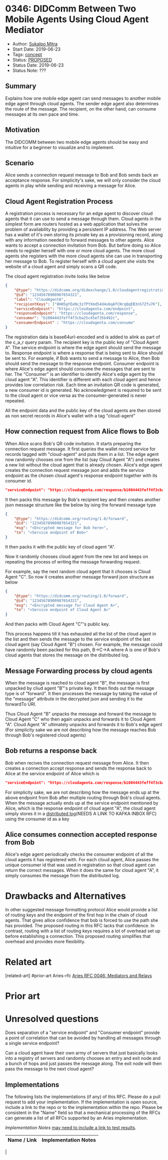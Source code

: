 # 0346: DIDComm Between Two Mobile Agents Using Cloud Agent Mediator
- Author: [Sukalpo Mitra](sukalpomitra@gmail.com)
- Start Date: 2019-06-23
- Tags: [concept](/tags.md#concept)
- Status: [PROPOSED](/README.md#proposed)
- Status Date: 2019-06-23
- Status Note: ???

## Summary

Explains how one mobile edge agent can send messages to another mobile edge agent through cloud agents. The sender edge agent also determines the route of the message. The recipient, on the other hand, can consume messages at its own pace and time.

## Motivation
[motivation]: #motivation

The DIDCOMM between two mobile edge agents should be easy and intuitive for a beginner to visualize and to implement.

## Scenario

Alice sends a connection request message to Bob and Bob sends back an acceptance response. For simplicity's sake, we will only consider the cloud agents in play while sending and receiving a message for Alice.

## Cloud Agent Registration Process

A registration process is necessary for an edge agent to discover cloud agents that it can use to send a message through them. Cloud agents in the simplest form are routers hosted as a web application that solves the problem of availability by providing a persistent IP address. The Web server has a wallet of it's own storing its private key as a provisioning record, along with any information needed to forward messages to other agents. Alice wants to accept a connection invitation from Bob. But before doing so Alice needs to register herself with one or more cloud agents. The more cloud agents she registers with the more cloud agents she can use in transporting her message to Bob. To register herself with a cloud agent she visits the website of a cloud agent and simply scans a QR code.

The cloud agent registration invite looks like below

```JSON
{​
    "@type": "https://didcomm.org/didexchange/1.0/cloudagentregistrationinvitation",​
    "@id": "12345678900987654321",​
    "label": "CloudAgentA",​
    "recipientKeys": ["8HH5gYEeNc3z7PYXmd54d4x6qAfCNrqQqEB3nS7Zfu7K"],​
    "serviceEndpoint": "https://cloudagenta.com/endpoint",
    "responseEndpoint": "https://cloudagenta.com/response", 
    "consumer": "b1004443feff4f3cba25c45ef35b492c",
    "consumerEndpoint" : "https://cloudagenta.com/consume"​
}​
```

The registration data is base64url-encoded and is added to alink as part of the c_a_r query param. The recipient key is the public key of "Cloud Agent A". The service endpoint is where the edge agent should send the message to. Response endpoint is where a response that is being sent to Alice should be sent to. For example, if Bob wants to send a message to Alice, then Bob should send the message to the response endpoint. Consumer endpoint is where Alice's edge agent should consume the messages that are sent to her. The "Consumer" is an identifier to identify Alice's edge agent by the cloud agent "A". This identifier is different with each cloud agent and hence provides low correlation risk. Each time an invitation QR code is generated, a new consumer id is generated. No acknowledgment is required to be sent to the cloud agent or vice versa as the consumer-generated is never repeated.

All the endpoint data and the public key of the cloud agents are then stored as non secret records in Alice's wallet with a tag "cloud-agent"

## How connection request from Alice flows to Bob

When Alice scans Bob's QR code invitation. It starts preparing the connection request message. It first queries the wallet record service for records tagged with "cloud-agent" and puts them in a list. The edge agent now randomly chooses one from the list (say Cloud Agent "A") and creates a new list without the cloud agent that is already chosen. Alice's edge agent creates the connection request message json and adds the service endpoint as the chosen cloud agent's response endpoint together with its consumer id. 

```JSON
"serviceEndpoint": "https://cloudagenta.com/response/b1004443feff4f3cba25c45ef35b492c"
```

It then packs this message by Bob's recipient key and then creates another json message structure like the below by ising the forward message type

```JSON
{​
    "@type": "https://didcomm.org/routing/1.0/forward",​
    "@id": "12345678900987654321",​
    "msg": "<Encrypted message for Bob here>",
    "to": "<Service endpoint of Bob>"​
}​
```

It then packs it with the public key of cloud agent "A".

Now it randomly chooses cloud agent from the new list and keeps on repeating the process of writing the message forwarding request.

For example, say the next random cloud agent that it chooses is Cloud Agent "C". So now it creates another message forward json structure as below

```JSON
{​
    "@type": "https://didcomm.org/routing/1.0/forward",​
    "@id": "12345678900987654321",​
    "msg": "<Encrypted message for Cloud Agent A>",
    "to": "<Service endpoint of Cloud Agent A>"​
}​
```
And then packs with Cloud Agent "C"'s public key.

This process happens till it has exhausted all the list of the cloud agent in the list and then sends the message to the service endpoint of the last cloud agent (say Cloud Agent "B") chosen. 
For example, the message could have randomly been packed for this path,
B->C->A where A is one of Bob's cloud agents that stores the message on the distributed log.

## Message Forwarding process by cloud agents

When the message is reached to cloud agent "B", the message is first unpacked by cliud agent "B"'s private key. It then finds out the message type is of "forward". It then processes the message by taking the value of the "message" attribute in the decrypted json and sending it to the forwardTo URI.

Thus Cloud Agent "B" unpacks the message and forward the message to Cloud Agent "C" who then again unpacks and forwards it to Cloud Agent "A". Cloud Agent "A" ultimately unpacks and forwards it to Bob's edge agent (For simplicity sake we are not describing how the message reaches Bob through Bob's registered cloud agents)

## Bob returns a response back

Bob when recives the connection request message from Alice. It then creates a connection accept response and sends the response back to Alice at the service endpoint of Alice which is 

```JSON
"serviceEndpoint": "https://cloudagenta.com/response/b1004443feff4f3cba25c45ef35b492c"
```

For simplicity sake, we are not describing how the message ends up at the above endpoint from Bob after multiple routing through Bob's cloud agents. When the message actually ends up at the service endpoint mentioned by Alice, which is the response endpoint of cloud agent "A", the cloud agent simply stores it in a [distributed log](https://)(NEEDS A LINK TO KAFKA INBOX RFC) using the consumer id as a key

## Alice consumes connection accepted response from Bob

Alice's edge agent periodically checks the consumer endpoint of all the cloud agents it has registered with. For each cloud agent, Alice passes the unique consumer id that was used in registration so that cloud agent can return the correct messages. When it does the same for cloud agent "A", it simply consumes the message from the distributed log.

# Drawbacks and Alternatives
[drawbacks]: #drawbacks
In other suggested message formatting protocol Alice would provide a list of routing keys and the endpoint of the first hop in the chain of cloud agents. That gives allice confidence that bob is forced to use the path she has provided. The proposed routing in this RFC lacks that confidence. In contrast, routing with a list of routing keys requires a lot of overhead set up before establishing a connection. This proposed routing simplifies that overhead and provides more flexibility.

# Related art
[related-art] #prior-art
Aries-rfc [Aries RFC 0046: Mediators and Relays](https://github.com/hyperledger/aries-rfcs/tree/main/concepts/0046-mediators-and-relays)

# Prior art
[prior-art]: #prior-art

# Unresolved questions
[unresolved]: #unresolved-questions
Does separation of a "service endpoint" and "Consumer endpoint" provide a point of correlation that can be avoided by handling all messages through a single service endpoint?

Can a cloud agent have their own army of servers that just basically looks into a registry of servers and randomly chooses an entry and exit node and a bunch of hops and just passes the message along. The exit node will then pass the message to the next cloud agent?  

## Implementations

The following lists the implementations (if any) of this RFC. Please do a pull request to add your implementation. If the implementation is open source, include a link to the repo or to the implementation within the repo. Please be consistent in the "Name" field so that a mechanical processing of the RFCs can generate a list of all RFCs supported by an Aries implementation.

*Implementation Notes* [may need to include a link to test results](https://github.com/hyperledger/aries-rfcs/blob/main/README.md#accepted).

Name / Link | Implementation Notes
--- | ---
 | 